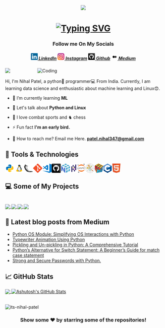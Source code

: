 <div id='emoji.img' align='center'>
<img width="60" src="https://emojis.slackmojis.com/emojis/images/1531849430/4246/blob-sunglasses.gif?1531849430">

<h1 align="center">
  <a href="https://git.io/typing-svg"><img src="https://readme-typing-svg.demolab.com?font=Fixedsys&duration=4000&pause=700&color=20F700&center=true&width=435&lines=Hello%2C+Fellow+%3Ccoder%2F%3E!;+I'm+Nihal%2C+Welcome+To+My+Profile.;Thank+You+For+Visiting!" alt="Typing SVG" /></a>
</h1> </div>

<h3 align="center">Follow me On My Socials</h3>

<h5 align="center">
  <a href="https://www.linkedin.com/in/niihal-patel/" title="LinkedIn Profile"><img width="22" src="images/linkedin.svg"> LinkedIn</a>
  <a href="https://www.instagram.com/_its.nihal/" title="Instagram Profile"><img width="22" src="images/instagram.svg"> Instagram</a>
  <a href="https://www.github.com/its-nihal-patel/" title="Github Profile"><img width="22" src="images/github.svg"> Github</a>
  <a href="https://medium.com/@techytales" title="Medium Profile"><img width="20" src="images/medium.svg"> Medium</a>
</h5>

<img align="right" alt="Coding" width="400" src="https://media.giphy.com/media/zhYSVCirREeIZtONCI/giphy.gif">

![](https://komarev.com/ghpvc/?username=its-nihal-patel)


Hi, I'm Nihal Patel, a python🐍 programmer‍💻 From India. Currently, I am learning data science and enthusiastic about machine learning and Linux😍.

- 📘 I’m currently learning **ML**

- 💬 Let's talk about **Python and Linux**

- 🥊 I love combat sports and ♞ chess

- ⚡ Fun fact **I'm an early bird.**

- 📮 How to reach me? Email me Here. **patel.nihal347@gmail.com**


## 🔧 Tools & Technologies
<div style="display: flex; flex-wrap: wrap;">
    <img title="Python" height="30" src="images/python.svg">
    <img title="Linux" height="30" src="images/linux.svg">
    <img title="Flask" height="30" src="images/flask.svg">
    <img title="Git" height="30" src="images/git-original.svg">
    <img title="Visual Studio Code" height="30" src="images/vscode.svg">
    <img title="GitHub" height="30" src="images/github.svg">
    <img title="NumPy" height="30" src="images/numpy.svg">
    <img title="Jupyter Notebook" height="30" src="images/Pandas.svg">
    <img title="Matplotlib" height="30" src="images/jupyter.svg">
    <img title="Pandas" height="30" src="images/matplotlib.svg">
    <img title="Problem Solving" height="30" src="images/problemSolving.png">
    <img title="C" height="30" src="images/c.svg">
    <img title="HTML5" height="30" src="images/html.svg">
</div>

## 💻 Some of My Projects
<br/>
<div>
  <a align="left" href="https://github.com/its-nihal-patel/FIFA-DataAnalysis">
  <img align="center" src="https://github-readme-stats.vercel.app/api/pin/?username=its-nihal-patel&repo=FIFA-DataAnalysis&title_color=ffffff&text_color=c9cacc&icon_color=2bbc8a&bg_color=1d1f21" />
</a> 

<a align="left" href="https://github.com/its-nihal-patel/FileHive">
  <img align="center" src="https://github-readme-stats.vercel.app/api/pin/?username=its-nihal-patel&repo=FileHive&title_color=ffffff&text_color=c9cacc&icon_color=2bbc8a&bg_color=1d1f21" />
</a> 

<a align="right" href="https://github.com/its-nihal-patel/URL-Shortner">
  <img align="center" src="https://github-readme-stats.vercel.app/api/pin/?username=its-nihal-patel&repo=URL-Shortner&title_color=ffffff&text_color=c9cacc&icon_color=2bbc8a&bg_color=1d1f21" />
</a> 

<a align="right" href="https://github.com/its-nihal-patel/Qr_Code-Generator">
  <img align="center" src="https://github-readme-stats.vercel.app/api/pin/?username=its-nihal-patel&repo=Qr_Code-Generator&title_color=ffffff&text_color=c9cacc&icon_color=2bbc8a&bg_color=1d1f21" />
</a>
</div>

## 📝 Latest blog posts from Medium
<!-- BLOG-POST-LIST:START -->
- [Python OS Module: Simplifying OS Interactions with Python](https://python.plainenglish.io/python-os-module-simplifying-os-interactions-with-python-%EF%B8%8F-dbb182bc5bf8?source=rss-2573d876836f------2)
- [Typewriter Animation Using Python](https://techytales.medium.com/typewriter-animation-using-python-7f4275e812bf?source=rss-2573d876836f------2)
- [Pickling and Un-pickling in Python: A Comprehensive Tutorial](https://python.plainenglish.io/pickling-and-un-pickling-in-python-a-comprehensive-tutorial-2047ad7273a0?source=rss-2573d876836f------2)
- [Python’s Alternative for Switch Statement: A Beginner’s Guide for match case statement](https://techytales.medium.com/pythons-switch-statement-a-beginner-s-guide-4aaffef29cb5?source=rss-2573d876836f------2)
- [Strong and Secure Passwords with Python.](https://techytales.medium.com/strong-and-secure-passwords-with-python-bfcbbfd8cc8c?source=rss-2573d876836f------2)
<!-- BLOG-POST-LIST:END -->

## 📈 GitHub Stats
<a href="https://github.com/its-nihal-patel/its-nihal-patel">
  <img align="center" src="https://github-readme-stats.vercel.app/api/top-langs/?username=its-nihal-patel&hide=java,html&title_color=ffffff&text_color=c9cacc&icon_color=2bbc8a&bg_color=1d1f21" />
</a>
<a href="https://github.com/its-nihal-patel/its-nihal-patel">
  <img align="center" src="https://github-readme-stats.vercel.app/api?username=its-nihal-patel&show_icons=true&line_height=27&count_private=true&title_color=ffffff&text_color=c9cacc&icon_color=2bbc8a&bg_color=1d1f21" alt="Ashutosh's GitHub Stats" />
</a>
<br/><br/>

<p><img align="center" src="https://github-readme-streak-stats.herokuapp.com/?user=its-nihal-patel&" alt="its-nihal-patel" /></p>

<div align="center">
  <h3> Show some ❤️ by starring some of the repositories! </h3>
</div>
